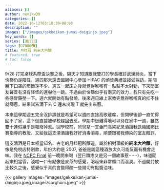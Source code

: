 ```yaml
---
aliases: []
author: nevikw39
categories: []
date: 2022-10-12T03:10:39+08:00
description: ""
images: ["/images/gekkeikan-jumai-daiginjo.jpeg"]
key_words: []
series: [酒🥃🍷🍺]
tags: [D7000📷]
title: 月桂冠 純米大吟醸
# featured: true
# toc: false
---
```


9/28 打完桌球系際盃決賽之後，隔天才知道跟我雙打的學長確診武漢肺炎，當下快篩仍是陰性，週四那天還去國網中心參加 HiPAC 的頒獎典禮並接受採訪，期間脫下口罩的環節還不少。週五一起床之後就覺得喉嚨有一點點不太對勁，下來問室友聲音有沒有怪怪的還嚇他一跳。不過由於快篩似乎有兩天的效力，我只有先吃一些感冒藥壓一下。週六就開始有點發燒，後來週日線上家教完覺得喉嚨真的扛不住就篩惹，結果試液滴下去 C 還未出現 T 就先出來惹。

本來這學期週五完全沒排課就是希望可以週四直接高歌離席，但開學後卻一直忙得回不了家，這下倒直接被學校趕回去惹。學期中很難得地可以待在家中一週，雖然雙十連假幾乎是報廢掉惹。回學校前，爸爸拿一支金門高粱紀念酒讓我送給國網比賽指導的教授，又給我這支清酒讓我好好消毒消毒，順便跟被我傳染的室友賠罪。

這支清酒是日本相當知名、古老的月桂冠所釀造，屬於相對頂級的**純米大吟醸**，好像是免稅店特別款，年份大約是 2007, 爸爸是說這種酒放太久可能反而有機會走味。我在 [NCPC Final](/posts/ncpc-final-111) 前一晚開來喝（翌日頭疼又是另一個故事惹⋯⋯），味道聞起來相當香，淺嚐一口有點像是麥茶的感覺，喝起來非常順口而溫潤。不過開封放比較久之後，感覺似乎真的會變得酸一些爾切有點醬油味。

{{< gallery images="images/gekkeikan-jumai-daiginjo.jpeg,images/sorghum.jpeg" >}}
